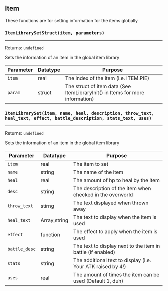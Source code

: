## Item
These functions are for setting information for the items globally

### `ItemLibrarySetStruct(item, parameters)`
---
 Returns: `undefined`

Sets the information of an item in the global item library

| Parameter | Datatype  | Purpose |
|-----------|-----------|---------|
|`item` |real |The index of the item (i.e. ITEM.PIE) |
|`param` |struct |The struct of item data (See ItemLibraryInit() in Items for more information) |










### `ItemLibrarySet(item, name, heal, description, throw_text, heal_text, effect, battle_description, stats_text, uses)`
---
 Returns: `undefined`

Sets the information of an item in the global item library

| Parameter | Datatype  | Purpose |
|-----------|-----------|---------|
|`item` |real |The item to set |
|`name` |string |The name of the item |
|`heal` |real |The amount of hp to heal by the item |
|`desc` |string |The description of the item when checked in the overworld |
|`throw_text` |stirng |The text displayed when thrown away |
|`heal_text` |Array<string>,string |The text to display when the item is used |
|`effect` |function |The effect to apply when the item is used |
|`battle_desc` |string |The text to display next to the item in battle (if enabled) |
|`stats` |string |The additional text to display (i.e. Your ATK raised by 4!) |
|`uses` |real |The amount of times the item can be used (Default 1, duh) |




















